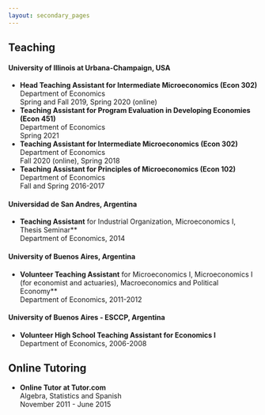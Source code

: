 ```yaml
---
layout: secondary_pages
---
```


## Teaching

#### University of Illinois at Urbana-Champaign, USA
- **Head Teaching Assistant for Intermediate Microeconomics (Econ 302)**<br>
	 Department of Economics<br>
	 Spring and Fall 2019, Spring 2020 (online)
- **Teaching Assistant for Program Evaluation in Developing Economies (Econ 451)**<br>
	 Department of Economics<br>
	 Spring 2021
- **Teaching Assistant for Intermediate Microeconomics (Econ 302)**<br>
	 Department of Economics<br>
	 Fall 2020 (online), Spring 2018 
- **Teaching Assistant for Principles of Microeconomics (Econ 102)**<br>
	 Department of Economics<br>
	 Fall and Spring 2016-2017 

#### Universidad de San Andres, Argentina
- **Teaching Assistant** for Industrial Organization, Microeconomics I, Thesis Seminar**<br>
	 Department of Economics, 2014


#### University of Buenos Aires, Argentina
- **Volunteer Teaching Assistant**
 for Microeconomics I, Microeconomics I (for economist and actuaries), Macroeconomics and Political Economy**<br>
	Department of Economics, 2011-2012
	

#### University of Buenos Aires - ESCCP, Argentina
- **Volunteer High School Teaching Assistant for Economics I**<br>
	Department of Economics, 2006-2008

## Online Tutoring

- **Online Tutor at Tutor.com** <br>
	Algebra, Statistics and Spanish <br>
	November 2011 - June 2015
  




